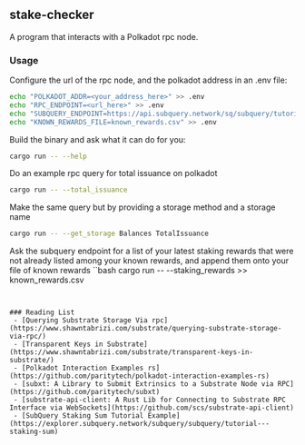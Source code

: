 ## stake-checker

A program that interacts with a Polkadot rpc node.

### Usage

Configure the url of the rpc node, and the polkadot address in an .env file:
```bash
echo "POLKADOT_ADDR=<your_address_here>" >> .env
echo "RPC_ENDPOINT=<url_here>" >> .env
echo "SUBQUERY_ENDPOINT=https://api.subquery.network/sq/subquery/tutorial---staking-sum" >> .env
echo "KNOWN_REWARDS_FILE=known_rewards.csv" >> .env
```

Build the binary and ask what it can do for you:
```bash
cargo run -- --help
```

Do an example rpc query for total issuance on polkadot
```bash
cargo run -- --total_issuance
```

Make the same query but by providing a storage method and a storage name
```bash
cargo run -- --get_storage Balances TotalIssuance
```

Ask the subquery endpoint for a list of your latest staking rewards that were not already listed among your known rewards, and append them onto your file of known rewards
``bash
cargo run -- --staking_rewards >> known_rewards.csv
```


### Reading List
 - [Querying Substrate Storage Via rpc](https://www.shawntabrizi.com/substrate/querying-substrate-storage-via-rpc/)
 - [Transparent Keys in Substrate](https://www.shawntabrizi.com/substrate/transparent-keys-in-substrate/)
 - [Polkadot Interaction Examples rs](https://github.com/paritytech/polkadot-interaction-examples-rs)
 - [subxt: A Library to Submit Extrinsics to a Substrate Node via RPC](https://github.com/paritytech/subxt)
 - [substrate-api-client: A Rust Lib for Connecting to Substrate RPC Interface via WebSockets](https://github.com/scs/substrate-api-client)
 - [SubQuery Staking Sum Tutorial Example](https://explorer.subquery.network/subquery/subquery/tutorial---staking-sum)
